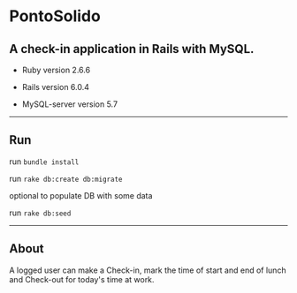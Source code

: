 # PontoSolido

## A check-in application in Rails with MySQL.

- Ruby version 2.6.6

- Rails version 6.0.4

- MySQL-server version 5.7

---

## Run

run `bundle install`

run `rake db:create db:migrate`

optional to populate DB with some data

run `rake db:seed`

---
## About

A logged user can make a Check-in, mark the time of start and end of lunch and Check-out for today's time at work.